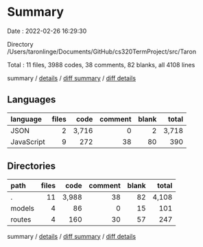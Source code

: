 # Summary

Date : 2022-02-26 16:29:30

Directory /Users/taronlinge/Documents/GitHub/cs320TermProject/src/Taron

Total : 11 files,  3988 codes, 38 comments, 82 blanks, all 4108 lines

summary / [details](details.md) / [diff summary](diff.md) / [diff details](diff-details.md)

## Languages
| language | files | code | comment | blank | total |
| :--- | ---: | ---: | ---: | ---: | ---: |
| JSON | 2 | 3,716 | 0 | 2 | 3,718 |
| JavaScript | 9 | 272 | 38 | 80 | 390 |

## Directories
| path | files | code | comment | blank | total |
| :--- | ---: | ---: | ---: | ---: | ---: |
| . | 11 | 3,988 | 38 | 82 | 4,108 |
| models | 4 | 86 | 0 | 15 | 101 |
| routes | 4 | 160 | 30 | 57 | 247 |

summary / [details](details.md) / [diff summary](diff.md) / [diff details](diff-details.md)